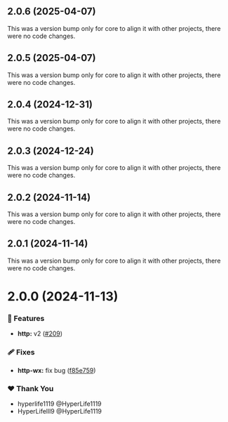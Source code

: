 ## 2.0.6 (2025-04-07)

This was a version bump only for core to align it with other projects, there were no code changes.

## 2.0.5 (2025-04-07)

This was a version bump only for core to align it with other projects, there were no code changes.

## 2.0.4 (2024-12-31)

This was a version bump only for core to align it with other projects, there were no code changes.

## 2.0.3 (2024-12-24)

This was a version bump only for core to align it with other projects, there were no code changes.

## 2.0.2 (2024-11-14)

This was a version bump only for core to align it with other projects, there were no code changes.

## 2.0.1 (2024-11-14)

This was a version bump only for core to align it with other projects, there were no code changes.

# 2.0.0 (2024-11-13)

### 🚀 Features

- **http:** v2 ([#209](https://github.com/ngify/ngify/pull/209))

### 🩹 Fixes

- **http-wx:** fix bug ([f85e759](https://github.com/ngify/ngify/commit/f85e759))

### ❤️  Thank You

- hyperlife1119 @HyperLife1119
- HyperLifelll9 @HyperLife1119